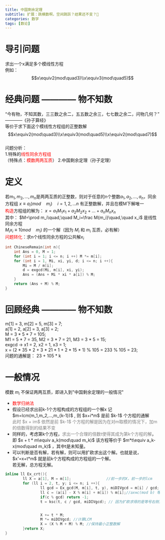 ```yaml
---
title: 中国剩余定理
subtitle: 扩展：跳模数啊，空间跳跃？结果还不变？🤔
categories: 数学
tags: [数论]
---
```

  

# 导引问题
求出一个x满足多个模线性方程  
例如：  
$$x\equiv2(mod\quad3)\\x\equiv3(mod\quad5)$$
# 经典问题 ———— 物不知数
“今有物，不知其数，三三数之余二，五五数之余三，七七数之余二，问物几何？”  ————《孙子算经》  
等价于求下面这个模线性方程组的正整数解  
$$x\equiv2(mod\quad3)\\x\equiv3(mod\quad5)\\x\equiv2(mod\quad7)$$  
问题分析：  
1.特殊的<span style="color:red;">线性同余方程组</span></br>（特殊点：<span style="color:red;">模数两两互质</span>）
2.中国剩余定理（孙子定理）
# 定义
若$m_1,m_2,...,m_n$是两两互质的正整数，则对于任意的n个整数$a_1,a_2,...,a_n$，同余方程组 $x\equiv a_i(mod\quad m_i)\quad i=1,2,...n$ 有正整数解，并且在模M下解唯一  
<span style="color:red;">构造</span>方程组的解为： $x=a_1M_1x_1+a_2M_2x_2+...+a_nM_nx_n$  
其中： $M=\prod m_i\quad,\quad M_i=\frac M{m_i}\quad,\quad x_i$ 是线性同余方程  
$M_ix_i\equiv1(mod\quad m_i)$ 的一个解（因为 $M_i$ 和 $m_i$ 互质，必有解）  
<span style="color: red;">问题转化</span>：求n个线性同余方程的公共解$x_i$  

```cpp
int ChineseRemain(int n){
	int Ans = 0, M = 1;
	for (int i = 1; i <= n; i ++) M *= m[i];
	for (int i = 1, Mi, xi, yi, d; i <= n; i ++){
		Mi = M / m[i];
		d = exgcd(Mi, m[i], xi, yi);
		Ans = (Ans + Mi * xi * a[i]) % M;
	}
	return (Ans + M) % M;
}
```
# 回顾经典 ———— 物不知数
m[1] = 3, m[2] = 5, m[3] = 7;  
a[1] = 2, a[2] = 3, a[3] = 2;  
M = 3 * 5 * 7 = 105;   
M1 = 5 * 7 = 35, M2 = 3 * 7 = 21, M3 = 3 * 5 = 15;  
exgcd -> x1 = 2, x2 = 1, x3 = 1;  
x = (2 * 35 * 2 + 3 * 21 * 1 + 2 * 15 * 1) % 105 = 233 % 105 = 23;  
问题的通解是： 23 + 105 * k  
# 一般情况
模数 $m_i$ 不保证两两互质，即进入到"中国剩余定理的一般情况"  
<ul>
<li><span style="color:red;">数学归纳法</span></li>
<li>假设已经求出前k-1个方程构成的方程组的一个解x  
记 $m=lcm(m_1,m_2,...,m_{k-1})$ , 则 $x+i*m$ 是前 $k-1$ 个方程的通解</br><span style="color:grey">此时 $x + im$ 依然是前 $k-1$ 个方程的解是因为在对m取模的情况下，加m的倍数得到的结果不变</span></li>
<li>同样的，考虑第k个方程，<span style="color: grey">求出一个合理的倍数t使得其成为第k个方程的解</span>，即 $x + t * m\equiv a_k(mod\quad m_k)$  
该方程等价于 $m*t\equiv a_k-x(mod\quad m_k)$ ，其中t是未知量。</li>
<li>可以判断是否有解，若有解，则可以用扩欧求出这个解。也就是说， $x'=x+t*m$ 就是前k个方程构成的方程组的一个解。</br>若无解，总方程无解。</li>
</ul>

```cpp
inline ll Ex_crt(){
        ll X = a[1], M = m[1];                //前一步的X，前一步的lcm
        for (ll i = 2, t, y; i <= n; i ++){
                ll gcd = Ex_gcd(M, m[i], t, y), miDIVgcd = m[i] / gcd; // 求得gcd，并使m[i]约分一下好乘进M里面
                ll c = (a[i] - X % m[i] + m[i]) % m[i];//ax≡c(mod b) 等式右侧的c，并让他变成可行的最小正整数
                if(c % gcd) return -1;
                t = ksc(t, c / gcd, miDIVgcd); // 因为扩欧求得的是等号右侧为gcd时的x解，而此时等号右端为c，需要让X乘上c/gcd个t，此时先给t变了再说


                X += t * M;
                M *= miDIVgcd; //计算LCM
                X = (X % M + M) % M; //保持最小正整数解
        }return X;
}
```

